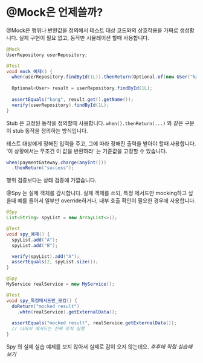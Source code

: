 # @Mock은 언제쓸까?

@Mock은 행위나 반환값을 정의해서 테스트 대상 코드와의 상호작용을 가짜로 생성합니다. 실제 구현이 필요 없고, 동작만 시뮬레이션 할때 사용합니다.

```java
@Mock
UserRepository userRepository;

@Test
void mock_예제() {
  when(userRepository.findById(1L)).thenReturn(Optional.of(new User("kang")));
    
  Optional<User> result = userRepository.findById(1L);
  
  assertEquals("kang", result.get().getName());
  verify(userRepository).findById(1L);
}
```

Stub 은 고정된 동작을 정의할때 사용합니다. `when().thenReturn(...)` 와 같은 구문이 stub 동작을 정의하는 방식입니다.

테스트 대상에게 정해진 입력을 주고, 그에 따라 정해진 출력을 받아야 할때 사용합니다. '이 상황에서는 무조건 이 값을 반환하라' 는 기준값을 고정할 수 있습니다.

```java
when(paymentGateway.charge(anyInt()))
  .thenReturn("success");
```

행위 검증보다는 상태 검증에 가깝습니다.

@Spy 는 실제 객체를 감시합니다. 실제 객체를 쓰되, 특정 메서드만 mocking하고 싶을때 예를 들어서 일부만 override하거나, 내부 호출 확인이 필요한 경우에 사용합니다.

```java
@Spy
List<String> spyList = new ArrayList<>();

@Test
void spy_예제() {
  spyList.add("A");
  spyList.add("B");

  verify(spyList).add("A");
  assertEquals(2, spyList.size());
}
```

```java
@Spy
MyService realService = new MyService();

@Test
void spy_특정메서드만_모킹() {
  doReturn("mocked result")
    .whtn(realService).getExternalData();
    
  assertEquals("mocked result", realService.getExternalData());
  // 나머지 메서드는 진짜 로직 실행
}
```


Spy 의 실제 실습 예제를 보지 않아서 실제로 감이 오지 않는데요.
*추후에 직접 실습해보기*

